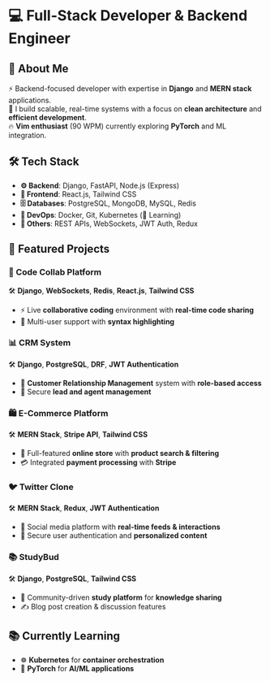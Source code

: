 # 💻 Full-Stack Developer & Backend Engineer

## 👋 About Me
⚡ Backend-focused developer with expertise in **Django** and **MERN stack** applications.  
🚀 I build scalable, real-time systems with a focus on **clean architecture** and **efficient development**.  
🔥 **Vim enthusiast** (90 WPM) currently exploring **PyTorch** and ML integration.  

## 🛠 Tech Stack
- **⚙️ Backend**: Django, FastAPI, Node.js (Express)  
- **🎨 Frontend**: React.js, Tailwind CSS  
- **🗄 Databases**: PostgreSQL, MongoDB, MySQL, Redis  
- **🚢 DevOps**: Docker, Git, Kubernetes (🔄 Learning)  
- **🔐 Others**: REST APIs, WebSockets, JWT Auth, Redux  

## 🚀 Featured Projects

### 📝 Code Collab Platform  
🛠 **Django**, **WebSockets**, **Redis**, **React.js**, **Tailwind CSS**  
- ⚡ Live **collaborative coding** environment with **real-time code sharing**  
- 👥 Multi-user support with **syntax highlighting**  

### 📊 CRM System  
🛠 **Django**, **PostgreSQL**, **DRF**, **JWT Authentication**  
- 🏢 **Customer Relationship Management** system with **role-based access**  
- 🔐 Secure **lead and agent management**  

### 🛍️ E-Commerce Platform  
🛠 **MERN Stack**, **Stripe API**, **Tailwind CSS**  
- 🛒 Full-featured **online store** with **product search & filtering**  
- 💳 Integrated **payment processing** with **Stripe**  

### 🐦 Twitter Clone  
🛠 **MERN Stack**, **Redux**, **JWT Authentication**  
- 📰 Social media platform with **real-time feeds & interactions**  
- 🔐 Secure user authentication and **personalized content**  

### 📚 StudyBud  
🛠 **Django**, **PostgreSQL**, **Tailwind CSS**  
- 🤝 Community-driven **study platform** for **knowledge sharing**  
- ✍️ Blog post creation & discussion features  

## 📚 Currently Learning
- ☸ **Kubernetes** for **container orchestration**  
- 🤖 **PyTorch** for **AI/ML applications**  

